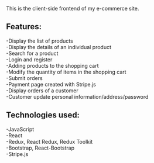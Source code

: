 This is the client-side frontend of my e-commerce site.

## Features:
-Display the list of products\
-Display the details of an individual product\
-Search for a product\
-Login and register\
-Adding products to the shopping cart\
-Modify the quantity of items in the shopping cart\
-Submit orders\
-Payment page created with Stripe.js\
-Display orders of a customer\
-Customer update personal information/address/password


## Technologies used:
-JavaScript\
-React\
-Redux, React Redux, Redux Toolkit\
-Bootstrap, React-Bootstrap\
-Stripe.js

